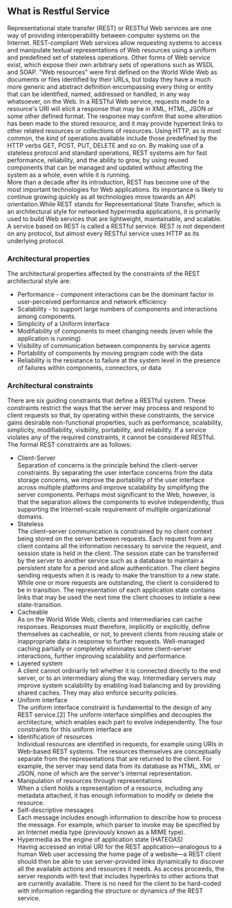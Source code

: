 ## What is Restful Service
Representational state transfer (REST) or RESTful Web services are one way of providing interoperability between computer systems on the Internet. REST-compliant Web services allow requesting systems to access and manipulate textual representations of Web resources using a uniform and predefined set of stateless operations. Other forms of Web service exist, which expose their own arbitrary sets of operations such as WSDL and SOAP. "Web resources" were first defined on the World Wide Web as documents or files identified by their URLs, but today they have a much more generic and abstract definition encompassing every thing or entity that can be identified, named, addressed or handled, in any way whatsoever, on the Web. In a RESTful Web service, requests made to a resource's URI will elicit a response that may be in XML, HTML, JSON or some other defined format. The response may confirm that some alteration has been made to the stored resource, and it may provide hypertext links to other related resources or collections of resources. Using HTTP, as is most common, the kind of operations available include those predefined by the HTTP verbs GET, POST, PUT, DELETE and so on. By making use of a stateless protocol and standard operations, REST systems aim for fast performance, reliability, and the ability to grow, by using reused components that can be managed and updated without affecting the system as a whole, even while it is running.</br>
More than a decade after its introduction, REST has become one of the most important technologies for Web applications. Its importance is likely to continue growing quickly as all technologies move towards an API orientation.While REST stands for Representational State Transfer, which is an architectural style for networked hypermedia applications, it is primarily used to build Web services that are lightweight, maintainable, and scalable. A service based on REST is called a RESTful service. REST is not dependent on any protocol, but almost every RESTful service uses HTTP as its underlying protocol.

### Architectural properties
The architectural properties affected by the constraints of the REST architectural style are:
*  Performance - component interactions can be the dominant factor in user-perceived performance and network efficiency
*  Scalability - to support large numbers of components and interactions among components. 
*  Simplicity of a Uniform Interface
*  Modifiability of components to meet changing needs (even while the application is running)
*  Visibility of communication between components by service agents
*  Portability of components by moving program code with the data
*  Reliability is the resistance to failure at the system level in the presence of failures within components, connectors, or data

### Architectural constraints
There are six guiding constraints that define a RESTful system. These constraints restrict the ways that the server may process and respond to client requests so that, by operating within these constraints, the service gains desirable non-functional properties, such as performance, scalability, simplicity, modifiability, visibility, portability, and reliability. If a service violates any of the required constraints, it cannot be considered RESTful.
The formal REST constraints are as follows:
* Client-Server</br>
Separation of concerns is the principle behind the client-server constraints. By separating the user interface concerns from the data storage concerns, we improve the portability of the user interface across multiple platforms and improve scalability by simplifying the server components. Perhaps most significant to the Web, however, is that the separation allows the components to evolve independently, thus supporting the Internet-scale requirement of multiple organizational domains.
* Stateless</br>
The client–server communication is constrained by no client context being stored on the server between requests. Each request from any client contains all the information necessary to service the request, and session state is held in the client. The session state can be transferred by the server to another service such as a database to maintain a persistent state for a period and allow authentication. The client begins sending requests when it is ready to make the transition to a new state. While one or more requests are outstanding, the client is considered to be in transition. The representation of each application state contains links that may be used the next time the client chooses to initiate a new state-transition.
* Cacheable</br>
As on the World Wide Web, clients and intermediaries can cache responses. Responses must therefore, implicitly or explicitly, define themselves as cacheable, or not, to prevent clients from reusing stale or inappropriate data in response to further requests. Well-managed caching partially or completely eliminates some client–server interactions, further improving scalability and performance.
* Layered system</br>
A client cannot ordinarily tell whether it is connected directly to the end server, or to an intermediary along the way. Intermediary servers may improve system scalability by enabling load balancing and by providing shared caches. They may also enforce security policies.
* Uniform interface</br>
The uniform interface constraint is fundamental to the design of any REST service.[2] The uniform interface simplifies and decouples the architecture, which enables each part to evolve independently. The four constraints for this uniform interface are
 * Identification of resources</br>
Individual resources are identified in requests, for example using URIs in Web-based REST systems. The resources themselves are conceptually separate from the representations that are returned to the client. For example, the server may send data from its database as HTML, XML or JSON, none of which are the server's internal representation.
 * Manipulation of resources through representations</br>
When a client holds a representation of a resource, including any metadata attached, it has enough information to modify or delete the resource.
 * Self-descriptive messages</br>
Each message includes enough information to describe how to process the message. For example, which parser to invoke may be specified by an Internet media type (previously known as a MIME type).
 * Hypermedia as the engine of application state (HATEOAS)</br>
Having accessed an initial URI for the REST application—analogous to a human Web user accessing the home page of a website—a REST client should then be able to use server-provided links dynamically to discover all the available actions and resources it needs. As access proceeds, the server responds with text that includes hyperlinks to other actions that are currently available. There is no need for the client to be hard-coded with information regarding the structure or dynamics of the REST service.
